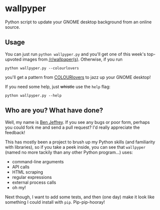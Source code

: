 wallpyper
=========

Python script to update your GNOME desktop background from an online source.


Usage
-----

You can just run `python wallpyper.py` and you'll get one of this week's
top-upvoted images from [/r/wallpaper(s)](http://www.reddit.com/r/wallpaper+wallpapers/top/?sort=top&t=week). Otherwise, if you run

    python wallpyper.py --colourlovers

you'll get a pattern from [COLOURlovers](http://www.colourlovers.com) to jazz
up your GNOME desktop!

If you need some help, just <strike>whistle</strike> use the `help` flag:

    python wallpyper.py --help


Who are you? What have done?
----------------------------

Well, my name is [Ben Jeffrey](http://benjeffrey.net). If you see any bugs or
poor form, perhaps you could fork me and send a pull request?
I'd really appreciate the feedback!

This has mostly been a project to brush up my Python skills (and familiarity
with libraries), so if you take a peek inside, you can see that `wallpyper`
(named no more tackily than any other Python program...) uses:

* command-line arguments
* API calls
* HTML scraping
* regular expressions
* external process calls
* oh my!

Next though, I want to add some tests, and then (one day) make it look like
something I could install with `pip`. Pip-pip-hooray!
